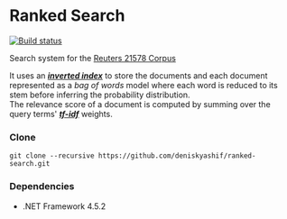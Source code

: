 # Ranked Search

[![Build status](https://ci.appveyor.com/api/projects/status/7b7hm5wbdjffxb9d?svg=true)](https://ci.appveyor.com/project/deniskyashif/ranked-search)

Search system for the [Reuters 21578 Corpus](https://archive.ics.uci.edu/ml/datasets/Reuters-21578+Text+Categorization+Collection)  

It uses an [**_inverted index_**](http://nlp.stanford.edu/IR-book/html/htmledition/a-first-take-at-building-an-inverted-index-1.html) to store the documents and each document represented as a _bag of words_ model where each word is reduced to its stem before inferring the probability distribution.  
The relevance score of a document is computed by summing over the query terms' [**_tf-idf_**](http://www.tfidf.com/) weights.  

### Clone
```
git clone --recursive https://github.com/deniskyashif/ranked-search.git
```

### Dependencies
* .NET Framework 4.5.2
